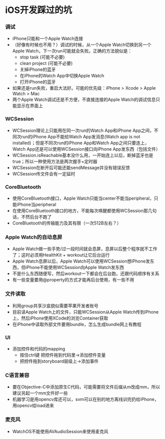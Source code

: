 # iOS开发踩过的坑

### 调试 
* iPhone只能和一个Apple Watch连接
* （好像有时候也不用？）调试的时候，从一个Apple Watch切换到另一个Apple Watch，下一次run可能就会失败。正确的方法貌似是：
   * stop task (可能不必要)
   * clean project (可能不必要)
   * 关掉iPhone的蓝牙
   * 在iPhone的Watch App中切换Apple Watch
   * 打开iPhone的蓝牙
* 如果还是run失败，重启大法好。可能的优先级：iPhone > Xcode > Apple Watch > Mac
* 两个Apple Watch调试还是不方便，不直接连接的Apple Watch的调试信息只能显示在界面上

### WCSession
* WCSession理论上只能用在同一次run的Watch App和iPhone App之间，不同次run的iPhone App不能给Watch App发消息(Watch app is not installed)；但是不同次run的iPhone App和Watch App之间只要连上，Watch App还是可以使用WCSession接口向iPhone App发东西（包括文件）
* WCSession.isReachable基本没什么用，一开始连上以后，断掉蓝牙也是true；所以一种使用方法是两次握手+定时器
* WCSession在断开后可能还能sendMessage并没有错误反馈
* WCSession传文件会有一定延时

### CoreBluetooth
* 使用CoreBluetooth接口，Apple Watch只能当center不能当peripheral，只能iPhone当peripheral
* 在使用CoreBluetooth接口的地方，不能每次唤醒都使用WCSession那几句话，不然后台不跑了
* CoreBluetooth的传输能力及其有限（一次512B左右？）

### Apple Watch的自动息屏
* Apple Watch做一些手势/过一段时间就会息屏，息屏以后整个程序就不工作了；这时必须用HealthKit + workout让它后台运行
* Apple Watch息屏以后，Apple Watch可以使用WCSession想iPhone发东西，但iPhone不能使用WCSession向Apple Watch发东西
* 不是什么东西随便写，然后workout一下都会在后台跑，还跟代码顺序有关系
* 有一些变量要用@property的方式才能再后台使用，有一些不用

### 文件读取
* 利用group共享沙盒貌似需要苹果开发者账号
* 目前读Apple Watch上的文件，只能WCSession从Apple Watch传到iPhone上，然后iPhone使用XCode的浏览Container获取
* 在iPhone中读取外部文件要用bundle，怎么生成bundle网上有教程

### UI
* 添加控件和代码的mapping
   * 按住ctrl键 把控件拖到代码里->添加控件变量
   * 把控件拖到storyboard层级上->添加事件

### C语言兼容
* 要在Objective-C中添加原生C代码，可能需要将文件后缀从m改成mm，所以建议另起一个mm文件好一些
* 机器学习是用opencv库还可以，svm可以在别的地方离线训完扔给iPhone，用opencv给load进来

### 麦克风
* WatchOS不能使用AVAudioSession来使用麦克风
